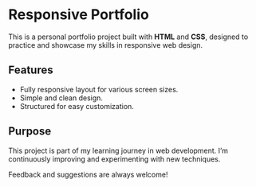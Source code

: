 # Responsive Portfolio  

This is a personal portfolio project built with **HTML** and **CSS**, designed to practice and showcase my skills in responsive web design.  

## Features  
- Fully responsive layout for various screen sizes.  
- Simple and clean design.  
- Structured for easy customization.  

## Purpose  
This project is part of my learning journey in web development. I’m continuously improving and experimenting with new techniques.  

Feedback and suggestions are always welcome!